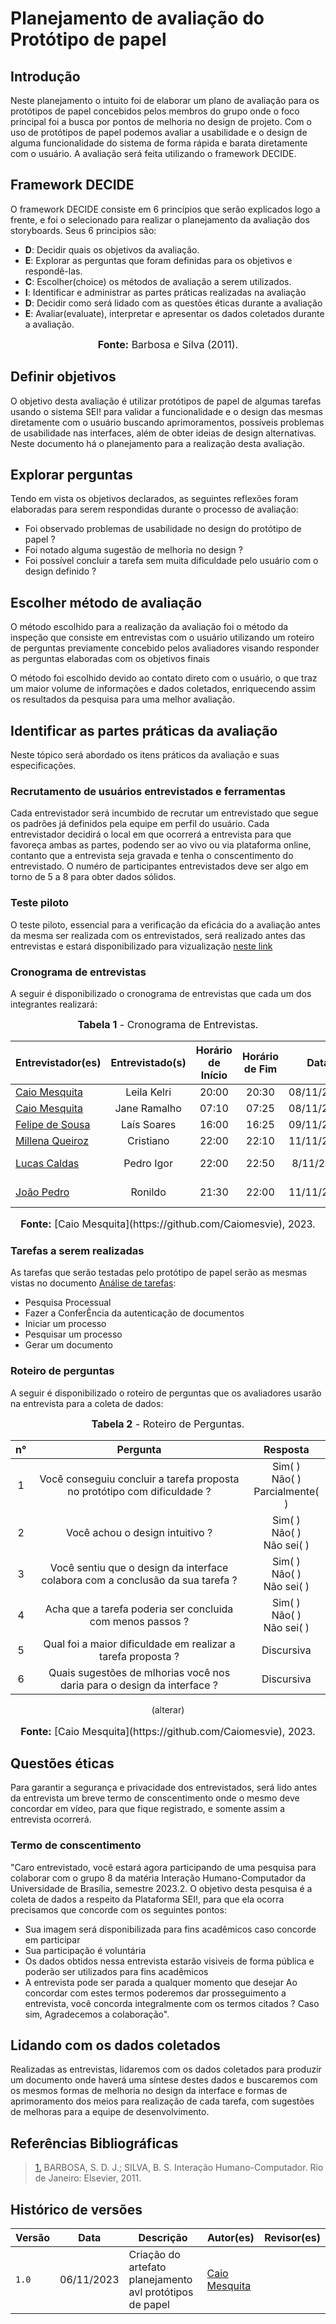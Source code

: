 # Planejamento de avaliação do Protótipo de papel

## Introdução 
Neste planejamento o intuito foi de elaborar um plano de avaliação para os protótipos de papel concebidos pelos membros do grupo onde o foco principal foi a busca por pontos de melhoria no design de projeto. Com o uso de protótipos de papel podemos avaliar a usabilidade e o design de alguma funcionalidade do sistema de forma rápida e barata diretamente com o usuário. A avaliação será feita utilizando o framework DECIDE.
## Framework DECIDE
O framework DECIDE consiste em 6 princípios que serão explicados logo a frente, e foi o selecionado para realizar o planejamento da avaliação dos storyboards. Seus 6 principios são:

* **D**: Decidir quais os objetivos da avaliação.
* **E**: Explorar as perguntas que foram definidas para os objetivos e respondê-las.
* **C**: Escolher(choice) os métodos de avaliação a serem utilizados.
* **I**: Identificar e administrar as partes práticas realizadas na avaliação
* **D**: Decidir como será lidado com as questões éticas durante a avaliação
* **E**: Avaliar(evaluate), interpretar e apresentar os dados coletados durante a avaliação.

<font size="3"><p style="text-align: center"><b>Fonte:</b> Barbosa e Silva (2011).</p></font>

## Definir objetivos
O objetivo desta avaliação é utilizar protótipos de papel de algumas tarefas usando o sistema SEI! para validar a funcionalidade e o design das mesmas diretamente com o usuário buscando aprimoramentos, possíveis problemas de usabilidade nas interfaces, além de obter ideias de design alternativas. Neste documento há o planejamento para a realização desta avaliação.

## Explorar perguntas
Tendo em vista os objetivos declarados, as seguintes reflexões foram elaboradas para serem respondidas durante o processo de avaliação:
* Foi observado problemas de usabilidade no design do protótipo de papel ? 
* Foi notado alguma sugestão de melhoria no design ?
* Foi possível concluir a tarefa sem muita dificuldade pelo usuário com o design definido ?

  
## Escolher método de avaliação
O método escolhido para a realização da avaliação foi o método da inspeção que consiste em entrevistas com o usuário utilizando um roteiro de perguntas previamente concebido pelos avaliadores visando responder as perguntas elaboradas com os objetivos finais

O método foi escolhido devido ao contato direto com o usuário, o que traz um maior volume de informações e dados coletados, enriquecendo assim os resultados da pesquisa para uma melhor avaliação.

## Identificar as partes práticas da avaliação
Neste tópico será abordado os itens práticos da avaliação e suas especificações.

### Recrutamento de usuários entrevistados e ferramentas
Cada entrevistador será incumbido de recrutar um entrevistado que segue os padrões já definidos pela equipe em perfil do usuário. Cada entrevistador decidirá o local em que ocorrerá a entrevista para que favoreça ambas as partes, podendo ser ao vivo ou via plataforma online, contanto que a entrevista seja gravada e tenha o conscentimento do entrevistado. O numéro de participantes entrevistados deve ser algo em torno de 5 a 8 para obter dados sólidos.

### Teste piloto
   O teste piloto, essencial para a verificação da eficácia do a avaliação antes da mesma ser realizada com os entrevistados, será realizado antes das entrevistas e estará disponibilizado para vizualização [neste link]()

### Cronograma de entrevistas
A seguir é disponibilizado o cronograma de entrevistas que cada um dos integrantes realizará:

<font size="3"><p style="text-align: center"><b>Tabela 1</b> - Cronograma de Entrevistas.</p></font>
<center>

| Entrevistador(es)                              | Entrevistado(s) | Horário de Início | Horário de Fim |    Data    |          Local          |
| ---------------------------------------------- | :-------------: | :---------------: | :------------: | :--------: | :---------------------: |
| [Caio Mesquita](https://github.com/Caiomesvie)   |  Leila Kelri  |       20:00       |     20:30      | 08/11/2023 | Presencial  |
| [Caio Mesquita](https://github.com/Caiomesvie)   |  Jane Ramalho  |       07:10       |     07:25      | 08/11/2023 | Presencial  |
| [Felipe de Sousa](https://github.com/fsousac)     | Laís Soares     | 16:00              | 16:25          | 09/11/2023 | Pessoalmente |
| [Millena Queiroz](https://github.com/MillenaQueiroz) | Cristiano |       22:00       |     22:10      | 11/11/2023 |   Pessoalmente    |
| [Lucas Caldas](https://github.com/lucascaldasb)   |  Pedro Igor  |       22:00       |     22:50      | 8/11/2023 |   Plataforma Discord    |
|  [João Pedro](https://github.com/JoosPerro)       | Ronildo  |       21:30       |    22:00      | 11/11/2023 | Plataforma Discord |

</center>
<font size="3"><p style="text-align: center"><b>Fonte:</b> [Caio Mesquita](https://github.com/Caiomesvie), 2023.</p></font>

### Tarefas a serem realizadas 
As tarefas que serão testadas pelo protótipo de papel serão as mesmas vistas no documento [Análise de tarefas](https://interacao-humano-computador.github.io/2023.2-SEI-GDF/#/analise-de-requisitos/analise-de-tarefas/HTA.md):
* Pesquisa Processual
* Fazer a ConferÊncia da autenticação de documentos
* Iniciar um processo
* Pesquisar um processo
* Gerar um documento 


### Roteiro de perguntas
A seguir é disponibilizado o roteiro de perguntas que os avaliadores usarão na entrevista para a coleta de dados:

<font size="3"><p style="text-align: center"><b>Tabela 2</b> - Roteiro de Perguntas.</p></font>
<center>

|n°|Pergunta|Resposta|
| :-: | :-: | :-: |
|1| Você conseguiu concluir a tarefa proposta no protótipo com dificuldade ?|Sim( ) <br />Não( ) <br />Parcialmente( )|
|2| Você achou o design intuitivo ?|Sim( ) <br />Não( ) <br />Não sei( )|
|3| Você sentiu que o design da interface colabora com a conclusão da sua tarefa ?|Sim( ) <br />Não( ) <br />Não sei( )|
|4| Acha que a tarefa poderia ser concluida com menos passos ?|Sim( ) <br />Não( ) <br />Não sei( )|
|5| Qual foi a maior dificuldade em realizar a tarefa proposta ?|Discursiva|
|6| Quais sugestões de mlhorias você nos daria para o design da interface ?|Discursiva|
(alterar)
</center>
<font size="3"><p style="text-align: center"><b>Fonte:</b> [Caio Mesquita](https://github.com/Caiomesvie), 2023.</p></font>

## Questões éticas
Para garantir a segurança e privacidade dos entrevistados, será lido antes da entrevista um breve termo de conscentimento onde o mesmo deve concordar em vídeo, para que fique registrado, e somente assim a entrevista ocorrerá.
### Termo de conscentimento
"Caro entrevistado, você estará agora participando de uma pesquisa para colaborar com o grupo 8 da matéria Interação Humano-Computador da Universidade de Brasília, semestre 2023.2. O objetivo desta pesquisa é a coleta de dados a respeito da Plataforma SEI!, para que ela ocorra precisamos que concorde com os seguintes pontos:
* Sua imagem será disponibilizada para fins acadêmicos caso concorde em participar
* Sua participação é voluntária
* Os dados obtidos nessa entrevista estarão visiveis de forma pública e poderão ser utilizados para fins acadêmicos
* A entrevista pode ser parada a qualquer momento que desejar
Ao concordar com estes termos poderemos dar prosseguimento a entrevista, você concorda integralmente com os termos citados ? Caso sim, Agradecemos a colaboração".

## Lidando com os dados coletados
Realizadas as entrevistas, lidaremos com os dados coletados para produzir um documento onde haverá uma síntese destes dados e buscaremos com os mesmos formas de melhoria no design da interface e formas de aprimoramento dos meios para realização de cada tarefa, com sugestões de melhoras para a equipe de desenvolvimento.

## Referências Bibliográficas

> <a id="REF1" href="#anchor_1">1.</a> BARBOSA, S. D. J.; SILVA, B. S. Interação Humano-Computador. Rio de Janeiro: Elsevier, 2011.

## Histórico de versões

| Versão | Data       | Descrição                                       | Autor(es)                                                                                     | Revisor(es)                                      |
| ------ | ---------- | ----------------------------------------------- | ------------------------------------------------| ------------------------------------------------ |
| `1.0`  | 06/11/2023 | Criação do artefato planejamento avl protótipos de papel| [Caio Mesquita](https://github.com/Caiomesvie)  |  | 
